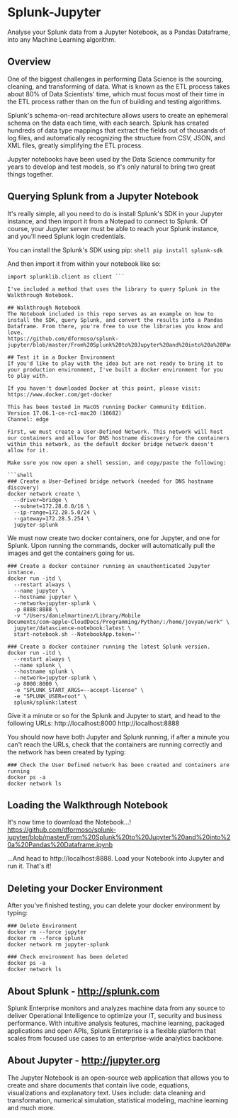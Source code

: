 # Splunk-Jupyter
Analyse your Splunk data from a Jupyter Notebook, as a Pandas Dataframe, into any Machine Learning algorithm.

## Overview
One of the biggest challenges in performing Data Science is the sourcing, cleaning, and transforming of data. What is known as the ETL process takes about 80% of Data Scientists' time, which must focus most of their time in the ETL process rather than on the fun of building and testing algorithms.

Splunk's schema-on-read architecture allows users to create an ephemeral schema on the data each time, with each search. Splunk has created hundreds of data type mappings that extract the fields out of thousands of log files, and automatically recognizing the structure from CSV, JSON, and XML files, greatly simplifying the ETL process.

Jupyter notebooks have been used by the Data Science community for years to develop and test models, so it's only natural to bring two great things together.

## Querying Splunk from a Jupyter Notebook
It's really simple, all you need to do is install Splunk's SDK in your Jupyter instance, and then import it from a Notepad to connect to Splunk. Of course, your Jupyter server must be able to reach your Splunk instance, and you'll need Splunk login credentials.

You can install the Splunk's SDK using pip:
```shell pip install splunk-sdk ```

And then import it from within your notebook like so:
```shell import splunklib.results as results
import splunklib.client as client ```

I've included a method that uses the library to query Splunk in the Walkthrough Notebook.

## Walkthrough Notebook
The Notebook included in this repo serves as an example on how to install the SDK, query Splunk, and convert the results into a Pandas Dataframe. From there, you're free to use the libraries you know and love.
https://github.com/dformoso/splunk-jupyter/blob/master/From%20Splunk%20to%20Jupyter%20and%20into%20a%20Pandas%20Dataframe.ipynb

## Test it in a Docker Environment
If you'd like to play with the idea but are not ready to bring it to your production environment, I've built a docker environment for you to play with.

If you haven't downloaded Docker at this point, please visit: 
https://www.docker.com/get-docker

This has been tested in MacOS running Docker Community Edition.
Version 17.06.1-ce-rc1-mac20 (18682)
Channel: edge

First, we must create a User-Defined Network. This network will host our containers and allow for DNS hostname discovery for the containers within this network, as the default docker bridge network doesn't allow for it.

Make sure you now open a shell session, and copy/paste the following:

```shell
### Create a User-Defined bridge network (needed for DNS hostname discovery)
docker network create \
  --driver=bridge \
  --subnet=172.28.0.0/16 \
  --ip-range=172.28.5.0/24 \
  --gateway=172.28.5.254 \
  jupyter-splunk
```

We must now create two docker containers, one for Jupyter, and one for Splunk. Upon running the commands, docker will automatically pull the images and get the containers going for us.

```shell
### Create a docker container running an unauthenticated Jupyter instance.
docker run -itd \
  --restart always \
  --name jupyter \
  --hostname jupyter \
  --network=jupyter-splunk \
  -p 8888:8888 \
  -v "/Users/danielmartinez/Library/Mobile Documents/com~apple~CloudDocs/Programming/Python/:/home/jovyan/work" \
  jupyter/datascience-notebook:latest \
  start-notebook.sh --NotebookApp.token=''

### Create a docker container running the latest Splunk version.
docker run -itd \
  --restart always \
  --name splunk \
  --hostname splunk \
  --network=jupyter-splunk \
  -p 8000:8000 \
  -e "SPLUNK_START_ARGS=--accept-license" \
  -e "SPLUNK_USER=root" \
  splunk/splunk:latest
```

Give it a minute or so for the Splunk and Jupyter to start, and head to the following URLs:
http://localhost:8000
http://localhost:8888

You should now have both Jupyter and Splunk running, if after a minute you can't reach the URLs, check that the containers are running correctly and the network has been created by typing:

```shell
### Check the User Defined network has been created and containers are running
docker ps -a
docker network ls
```

## Loading the Walkthrough Notebook
It's now time to download the Notebook...!
https://github.com/dformoso/splunk-jupyter/blob/master/From%20Splunk%20to%20Jupyter%20and%20into%20a%20Pandas%20Dataframe.ipynb

...And head to http://localhost:8888. Load your Notebook into Jupyter and run it. That's it!

## Deleting your Docker Environment
After you've finished testing, you can delete your docker environment by typing:

```shell
### Delete Environment
docker rm --force jupyter
docker rm --force splunk
docker network rm jupyter-splunk

### Check environment has been deleted
docker ps -a
docker network ls
```

## About Splunk - http://splunk.com
Splunk Enterprise monitors and analyzes machine data from any source to deliver Operational Intelligence to optimize your IT, security and business performance. With intuitive analysis features, machine learning, packaged applications and open APIs, Splunk Enterprise is a flexible platform that scales from focused use cases to an enterprise-wide analytics backbone.

## About Jupyter - http://jupyter.org
The Jupyter Notebook is an open-source web application that allows you to create and share documents that contain live code, equations, visualizations and explanatory text. Uses include: data cleaning and transformation, numerical simulation, statistical modeling, machine learning and much more.
